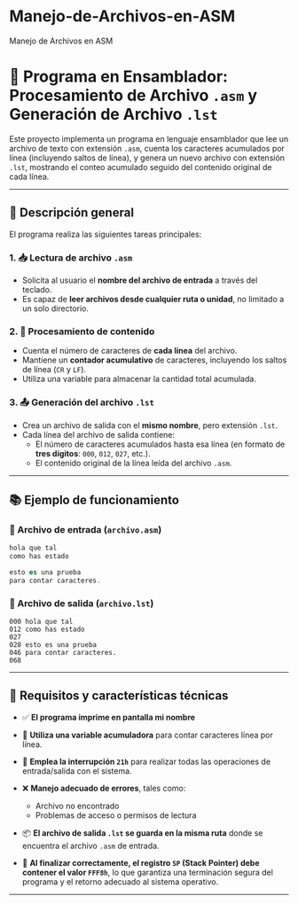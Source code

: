 # Manejo-de-Archivos-en-ASM
Manejo de Archivos en ASM
# 📄 Programa en Ensamblador: Procesamiento de Archivo `.asm` y Generación de Archivo `.lst`

Este proyecto implementa un programa en lenguaje ensamblador que lee un archivo de texto con extensión `.asm`, cuenta los caracteres acumulados por línea (incluyendo saltos de línea), y genera un nuevo archivo con extensión `.lst`, mostrando el conteo acumulado seguido del contenido original de cada línea.

---

## 📝 Descripción general

El programa realiza las siguientes tareas principales:

### 1. 📥 Lectura de archivo `.asm`
- Solicita al usuario el **nombre del archivo de entrada** a través del teclado.
- Es capaz de **leer archivos desde cualquier ruta o unidad**, no limitado a un solo directorio.

### 2. 🧮 Procesamiento de contenido
- Cuenta el número de caracteres de **cada línea** del archivo.
- Mantiene un **contador acumulativo** de caracteres, incluyendo los saltos de línea (`CR` y `LF`).
- Utiliza una variable para almacenar la cantidad total acumulada.

### 3. 📤 Generación del archivo `.lst`
- Crea un archivo de salida con el **mismo nombre**, pero extensión `.lst`.
- Cada línea del archivo de salida contiene:
  - El número de caracteres acumulados hasta esa línea (en formato de **tres dígitos**: `000`, `012`, `027`, etc.).
  - El contenido original de la línea leída del archivo `.asm`.

---

## 📚 Ejemplo de funcionamiento

### 🔸 Archivo de entrada (`archivo.asm`)
```asm
hola que tal
como has estado

esto es una prueba
para contar caracteres.
```
### 🔸 Archivo de salida (`archivo.lst`)
```lst
000 hola que tal
012 como has estado
027 
028 esto es una prueba
046 para contar caracteres.
068 
```
---

## 📌 Requisitos y características técnicas

- ✅ **El programa imprime en pantalla mi nombre**

- 🧮 **Utiliza una variable acumuladora** para contar caracteres línea por línea.

- 💾 **Emplea la interrupción `21h`** para realizar todas las operaciones de entrada/salida con el sistema.

- ❌ **Manejo adecuado de errores**, tales como:
  - Archivo no encontrado
  - Problemas de acceso o permisos de lectura

- 📦 **El archivo de salida `.lst` se guarda en la misma ruta** donde se encuentra el archivo `.asm` de entrada.

- 🧵 **Al finalizar correctamente, el registro `SP` (Stack Pointer) debe contener el valor `FFF8h`**, lo que garantiza una terminación segura del programa y el retorno adecuado al sistema operativo.

---
